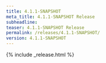 ```yaml
---
title: 4.1.1-SNAPSHOT
meta_title: 4.1.1-SNAPSHOT Release
subheadline: 
teaser: 4.1.1-SNAPSHOT Release
permalink: /releases/4.1.1-SNAPSHOT/
version: 4.1.1-SNAPSHOT
---
```


{% include _release.html %}
